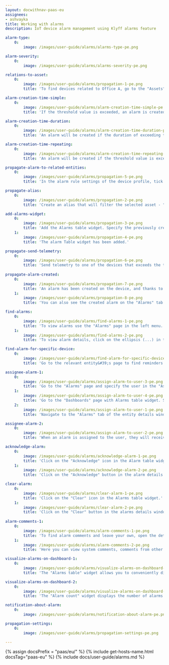 ```yaml
---
layout: docwithnav-paas-eu
assignees:
- ashvayka
title: Working with alarms
description: IoT device alarm management using Klyff alarms feature

alarm-type:
    0:
        image: /images/user-guide/alarms/alarms-type-pe.png

alarm-severity:
    0:
        image: /images/user-guide/alarms/alarms-severity-pe.png

relations-to-asset:
    0:
        image: /images/user-guide/alarms/propagation-1-pe.png
        title: 'To find devices related to Office A, go to the "Assets" page, click on the needed asset and navigate to the "Relations" tab in the asset details window. The following devices relations to the Office A: Thermometer A1, Thermometer B1, Thermometer B2, and Thermometer C3.'

alarm-creation-time-simple:
    0:
        image: /images/user-guide/alarms/alarm-creation-time-simple-pe.png
        title: 'If the threshold value is exceeded, an alarm is created immediately.'

alarm-creation-time-duration:
    0:
        image: /images/user-guide/alarms/alarm-creation-time-duration-pe.png
        title: 'An alarm will be created if the duration of exceeding the threshold value exceeds the specified value.'

alarm-creation-time-repeating:
    0:
        image: /images/user-guide/alarms/alarm-creation-time-repeating-pe.png
        title: 'An alarm will be created if the threshold value is exceeded the specified number of times.'

propagate-alarm-to-related-entities:
    0:
        image: /images/user-guide/alarms/propagation-5-pe.png
        title: 'In the alarm rule settings of the device profile, tick "Propagate alarm to related entities".'

propagate-alias:
    0:
        image: /images/user-guide/alarms/propagation-2-pe.png
        title: 'Create an alias that will filter the selected asset - "Office A".'

add-alarms-widget:
    0:
        image: /images/user-guide/alarms/propagation-3-pe.png
        title: 'Add the Alarms table widget. Specify the previously created alias as the alarm source. Be sure to activate the "Search propagated alarms" option to search for propagated alarms.'
    1:
        image: /images/user-guide/alarms/propagation-4-pe.png
        title: 'The alarm Table widget has been added.'

propagate-send-telemetry:
    0:
        image: /images/user-guide/alarms/propagation-6-pe.png
        title: 'Send telemetry to one of the devices that exceeds the threshold value specified in the alarm rule to trigger an alarm.'
        
propagate-alarm-created:
    0:
        image: /images/user-guide/alarms/propagation-7-pe.png
        title: 'An alarm has been created on the device, and thanks to our settings, the alarm has propagated to the related asset.'
    1:
        image: /images/user-guide/alarms/propagation-8-pe.png
        title: 'You can also see the created alarm on the "Alarms" tab in the asset details window.'

find-alarms:
    0:
        image: /images/user-guide/alarms/find-alarms-1-pe.png
        title: 'To view alarms use the "Alarms" page in the left menu. Here you will see all reminders in list form, as well as the following information: creation time, source, alarm type, severity, to whom assigned, and status of the alarm.'
    1:
        image: /images/user-guide/alarms/find-alarms-2-pe.png
        title: 'To view alarm details, click on the ellipsis (...) in the "Details" column of the alarm you want to view.'

find-alarm-for-specific-device:
    0:
        image: /images/user-guide/alarms/find-alarm-for-specific-device-pe.png
        title: 'Go to the relevant entity&#39;s page to find reminders for a specific entity. In our case, these are the "Devices" page. Click on the needed entity (device) to open its details. Navigate to the "Alarms" tab.'

assignee-alarm-1:
    0:
        image: /images/user-guide/alarms/assign-alarm-to-user-3-pe.png
        title: 'Go to the "Alarms" page and specify the user in the "Assignee" column of the desired alarm.'
    1:
        image: /images/user-guide/alarms/assign-alarm-to-user-4-pe.png
        title: 'Go to the "Dashboards" page with Alarms table widget. Specify the user in the "Assignee" column of the desired alarm;'
    2:
        image: /images/user-guide/alarms/assign-alarm-to-user-1-pe.png
        title: 'Navigate to the "Alarms" tab of the entity details window selected entity and specify the user in the "Assignee" column.'

assignee-alarm-2:
    0:
        image: /images/user-guide/alarms/assign-alarm-to-user-2-pe.png
        title: 'When an alarm is assigned to the user, they will receive a notification about it.'

acknowledge-alarm:
    0:
        image: /images/user-guide/alarms/acknowledge-alarm-1-pe.png
        title: 'Click on the "Acknowledge" icon in the Alarm table widget.'
    1:
        image: /images/user-guide/alarms/acknowledge-alarm-2-pe.png
        title: 'Click on the "Acknowledge" button in the alarm details window.'

clear-alarm:
    0:
        image: /images/user-guide/alarms/clear-alarm-1-pe.png
        title: 'Click on the "Clear" icon in the Alarms table widget.'
    1:
        image: /images/user-guide/alarms/clear-alarm-2-pe.png
        title: 'Click on the "Clear" button in the alarms details window.'
        
alarm-comments-1:
    0:
        image: /images/user-guide/alarms/alarm-comments-1-pe.png
        title: 'To find alarm comments and leave your own, open the details of the selected alarm.'
    1:
        image: /images/user-guide/alarms/alarm-comments-2-pe.png
        title: 'Here you can view system comments, comments from other users, and leave your own.'

visualize-alarms-on-dashboard-1:
    0:
        image: /images/user-guide/alarms/visualize-alarms-on-dashboard-1-pe.png
        title: 'The "Alarms table" widget allows you to conveniently display alarms for selected entities based on a defined time window and filters.'

visualize-alarms-on-dashboard-2:
    0:
        image: /images/user-guide/alarms/visualize-alarms-on-dashboard-2-pe.png
        title: 'The "Alarm count" widget displays the number of alarms based on the selected filters. In this case, the number of active alarms is displayed.'

notification-about-alarm:
    0:
        image: /images/user-guide/alarms/notification-about-alarm-pe.png

propagation-settings:
    0:
        image: /images/user-guide/alarms/propagation-settings-pe.png

---
```


{% assign docsPrefix = "paas/eu/" %}
{% include get-hosts-name.html docsTag="paas-eu" %}
{% include docs/user-guide/alarms.md %}